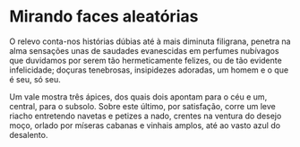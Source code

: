 # Mirando faces aleatórias

O relevo conta-nos histórias dúbias até à mais diminuta filigrana, penetra na alma sensações unas de saudades evanescidas em perfumes nubívagos que duvidamos por serem tão hermeticamente felizes, ou de tão evidente infelicidade; doçuras tenebrosas, insipidezes adoradas, um homem e o que é seu, só seu.

Um vale mostra três ápices, dos quais dois apontam para o céu e um, central, para o subsolo. Sobre este último, por satisfação, corre um leve riacho entretendo navetas e petizes a nado, crentes na ventura do desejo moço, orlado por míseras cabanas e vinhais amplos, até ao vasto azul do desalento.
